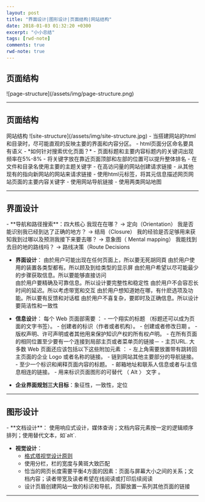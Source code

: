 ```yaml
---
layout: post
title: "界面设计|图形设计|页面结构|网站结构"
date: 2018-01-03 01:32:20 +0300
excerpt: "小小总结"
tags: [rwd-note]
comments: true
rwd-note: true
---
```


<h2 id="Page-Structure">页面结构</h2>
![page-structure](/assets/img/page-structure.png)

---
<h2 id="site-Structure">页面结构</h2>网站结构
![site-structure](/assets/img/site-structure.jpg)
- 当搭建网站的html和目录时，尽可能直观的反映主要的界面和内容分区。
- html页面分区命名要具有语义
- *如何针对搜索优化页面？*
	- 页面标题和主要内容标题内的关键词出现频率在5%-8%
	- 将关键字放在靠近页面顶部和左部的位置可以提升整体排名
	- 在文件和目录名使用主要的主题关键字
	- 在高访问量的网站创建请求链接
	- 从其他现有的指向新网站的网站来请求链接
	- 使用html元标签，将其元信息描述网页网站页面的主要内容关键字
	- 使用网站导航链接
	- 使用两类网站地图

---

<h2 id="Interface Design">界面设计</h2>
- **导航和路径搜索**：四大核心
	我现在在哪？ → 定向（Orientation）
	我是否能识别我已经到达了正确的地方？ → 结局（Closure）
	我的经验是否足够用来获知我到过哪以及预测我接下来要去哪？ → 意象图（ Mental mapping）
	我能找到去目的地的路线吗？ → 路线决策（Route Decisions 
	
- **界面设计**：
	由於用户可能出现在任何页面上，所以要无死胡同頁
	由於用户使用的装置各类型都有。所以顾及到给类型的显示屏 
	由於用户希望以尽可能最少的步骤获取信息。所以要能够直接访问  
	由於用户要精确及可靠信息。所以设计要完整性和稳定性
	由於用户不会容忍长时间的延迟。所以考虑带宽和交互
	由於用户想知道她在哪，有什麽选项及功能。所以要有反馈和对话框
	由於用户不喜复杂，要即时及正确信息。所以设计要简洁性和一致性
	
- **信息设计**：
	每个 Web 页面部需要 ：
		- 一个翔实的标题 （标题还可以成为页面的文字书签）。
		- 创建者的标识（作者或者机构）。
		- 创建或者修改日期 。
		- 版权声明、许可声明或者其他用来保护知识产权的所有权卢明。
		- 在所有页面的相同位置至少要有一个连接到局部主页或者菜单页的链接－
		- 主页URL.
	大多数 Web 页面还应该包括以下这些附加元素 ：
		- 左上角需要放置带有跳转回主页面的企业 Logo 或者名称的链接。
		- 链到网站其他主要部分的导航链接。
		- 至少一个标识和阐释页面内容的标题。
		- 邮箱地址和联系人信息或者与i主信息相连的链接。
		- 用来标识页面图形的可替代 （ Alt 〉 文字 。

		
- **企业界面规划三大目标**：象征性，一致性，定位

---

<h2 id="Graphic-Design">图形设计</h2>
- **文档设计**：
	使用响应式设计，媒体查询；文档内容元素按一定的逻辑顺序排列；使用替代文本，如`alt`.
	
- **视觉设计**：
	- [格式塔视觉设计原则]("https://www.jianshu.com/p/bd451e10d3b3")
	- 使用分栏，栏的宽度与黄斑大致匹配
	- 恰当的网页长度需要平衡4方面的因素：页面与屏幕大小之间的关系；文档内容；读者带宽及读者希望在线阅读或打印后续阅读
	- 设计页眉创建网站一致的标识和导航，页脚放置一系列其他页面的链接
	
---	
	
	

